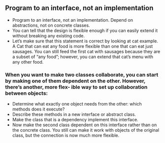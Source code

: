 ## Program to an interface, not an implementation
- Program to an interface, not an implementation. Depend on abstractions, not on concrete classes.
- You can tell that the design is flexible enough if you can easily extend it without breaking any existing code.
- Let’s make sure that this statement is correct by looking at cat example. A Cat that can eat any food is more flexible than one that can eat just sausages. You can still feed the first cat with sausages because they are a subset of “any food”; however, you can extend that cat’s menu with any other food.

### When you want to make two classes collaborate, you can start by making one of them dependent on the other. However, there’s another, more flex- ible way to set up collaboration between objects:
- Determine what exactly one object needs from the other: which methods does it execute?
- Describe these methods in a new interface or abstract class.
- Make the class that is a dependency implement this interface.
- Now make the second class dependent on this interface rather than on the concrete class. You still can make it work with objects of the original class, but the connection is now much more flexible.

